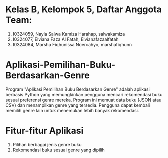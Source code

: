 # Kelas B, Kelompok 5, Daftar Anggota Team:
1. I0324059, Nayla Salwa Kamiza Harahap, salwakamiza
2. I0324077, Elviana Faza Al Fatah, Elvianafazaalfatah
3. I0324084, Marsha Fiqhunissa Noercahyo, marshafiqhunn
# Aplikasi-Pemilihan-Buku-Berdasarkan-Genre
Program "Aplikasi Pemilihan Buku Berdasarkan Genre" adalah aplikasi berbasis Python yang memungkinkan pengguna mencari rekomendasi buku sesuai preferensi genre mereka. Program ini memuat data buku (JSON atau CSV) dan menampilkan genre yang tersedia. Pengguna dapat kembali memilih genre lain untuk menemukan lebih banyak rekomendasi.
# Fitur-fitur Aplikasi
1. Pilihan berbagai jenis genre buku
2. Rekomendasi buku sesuai genre yang dipilih
